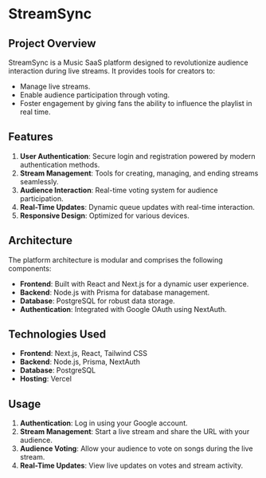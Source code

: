 # StreamSync



## Project Overview
StreamSync is a Music SaaS platform designed to revolutionize audience interaction during live streams. It provides tools for creators to:
- Manage live streams.
- Enable audience participation through voting.
- Foster engagement by giving fans the ability to influence the playlist in real time.

## Features
1. **User Authentication**: Secure login and registration powered by modern authentication methods.
2. **Stream Management**: Tools for creating, managing, and ending streams seamlessly.
3. **Audience Interaction**: Real-time voting system for audience participation.
4. **Real-Time Updates**: Dynamic queue updates with real-time interaction.
5. **Responsive Design**: Optimized for various devices.

## Architecture
The platform architecture is modular and comprises the following components:
- **Frontend**: Built with React and Next.js for a dynamic user experience.
- **Backend**: Node.js with Prisma for database management.
- **Database**: PostgreSQL for robust data storage.
- **Authentication**: Integrated with Google OAuth using NextAuth.


## Technologies Used
- **Frontend**: Next.js, React, Tailwind CSS
- **Backend**: Node.js, Prisma, NextAuth
- **Database**: PostgreSQL
- **Hosting**: Vercel

## Usage
1. **Authentication**: Log in using your Google account.
2. **Stream Management**: Start a live stream and share the URL with your audience.
3. **Audience Voting**: Allow your audience to vote on songs during the live stream.
4. **Real-Time Updates**: View live updates on votes and stream activity.






